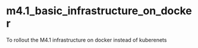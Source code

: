 # m4.1_basic_infrastructure_on_docker
To rollout the M4.1 infrastructure on docker instead of kuberenets
